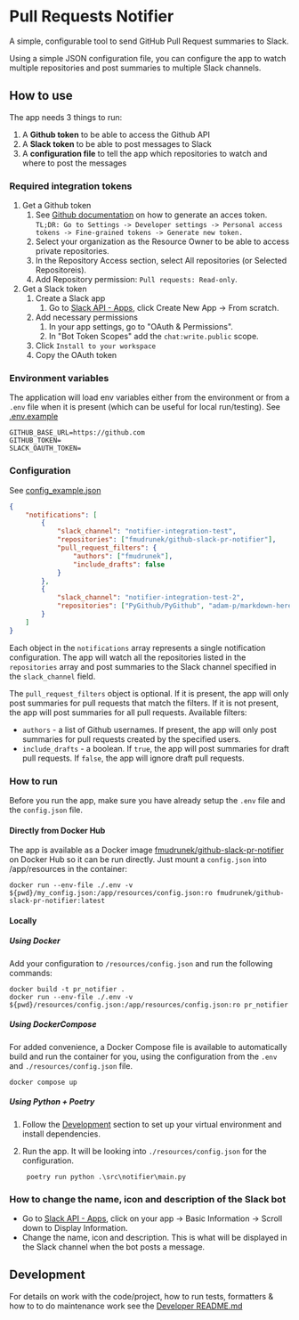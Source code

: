 # Pull Requests Notifier
A simple, configurable tool to send GitHub Pull Request summaries to Slack.

Using a simple JSON configuration file, you can configure the app to watch multiple repositories and post summaries to multiple Slack channels.


## How to use
The app needs 3 things to run:
1. A **Github token** to be able to access the Github API
2. A **Slack token** to be able to post messages to Slack
3. A **configuration file** to tell the app which repositories to watch and where to post the messages

### Required integration tokens
1. Get a Github token
    1. See [Github documentation](https://docs.github.com/en/authentication/keeping-your-account-and-data-secure/managing-your-personal-access-tokens) on how to generate an acces token.
    `TL;DR: Go to Settings -> Developer settings -> Personal access tokens -> Fine-grained tokens -> Generate new token.`
    2. Select your organization as the Resource Owner to be able to access private repositories.
    3. In the Repository Access section, select All repositories (or Selected Repositoreis).
    4. Add Repository permission: `Pull requests: Read-only`.
2. Get a Slack token
    1. Create a Slack app
        1. Go to [Slack API - Apps](https://api.slack.com/apps), click Create New App -> From scratch.
    2. Add necessary permissions
        1. In your app settings, go to "OAuth & Permissions".
        2. In "Bot Token Scopes" add the `chat:write.public` scope.
    3. Click `Install to your workspace`
    4. Copy the OAuth token

### Environment variables
The application will load env variables either from the environment or from a `.env` file when it is present (which can be useful for local run/testing).
See [.env.example](./.env.example)
```
GITHUB_BASE_URL=https://github.com
GITHUB_TOKEN=
SLACK_OAUTH_TOKEN=
```

### Configuration
See [config_example.json](./config_example.json)
```json
{
    "notifications": [
		{
			"slack_channel": "notifier-integration-test",
			"repositories": ["fmudrunek/github-slack-pr-notifier"],
			"pull_request_filters": {
				"authors": ["fmudrunek"],
				"include_drafts": false
			}
		},
		{
			"slack_channel": "notifier-integration-test-2",
			"repositories": ["PyGithub/PyGithub", "adam-p/markdown-here"]
		}
	]
}
```
Each object in the `notifications` array represents a single notification configuration. The app will watch all the repositories listed in the `repositories` array and post summaries to the Slack channel specified in the `slack_channel` field.

The `pull_request_filters` object is optional. If it is present, the app will only post summaries for pull requests that match the filters. If it is not present, the app will post summaries for all pull requests.
Available filters:
* `authors` - a list of Github usernames. If present, the app will only post summaries for pull requests created by the specified users.
* `include_drafts` - a boolean. If `true`, the app will post summaries for draft pull requests. If `false`, the app will ignore draft pull requests.

### How to run
Before you run the app, make sure you have already setup the `.env` file and the `config.json` file.
#### Directly from Docker Hub
The app is available as a Docker image [fmudrunek/github-slack-pr-notifier](https://hub.docker.com/r/fmudrunek/github-slack-pr-notifier) on Docker Hub so it can be run directly. Just mount a `config.json` into /app/resources in the container:

    docker run --env-file ./.env -v ${pwd}/my_config.json:/app/resources/config.json:ro fmudrunek/github-slack-pr-notifier:latest

#### Locally
##### Using Docker
Add your configuration to `/resources/config.json` and run the following commands:

    docker build -t pr_notifier .
    docker run --env-file ./.env -v ${pwd}/resources/config.json:/app/resources/config.json:ro pr_notifier

##### Using DockerCompose
For added convenience, a Docker Compose file is available to automatically build and run the container for you, using the configuration from the `.env` and `./resources/config.json` file.

    docker compose up

##### Using Python + Poetry
1. Follow the [Development](#development) section to set up your virtual environment and install dependencies.
2. Run the app. It will be looking into `./resources/config.json` for the configuration.

        poetry run python .\src\notifier\main.py


### How to change the name, icon and description of the Slack bot
* Go to [Slack API - Apps](https://api.slack.com/apps), click on your app -> Basic Information -> Scroll down to Display Information.
* Change the name, icon and description. This is what will be displayed in the Slack channel when the bot posts a message.


## Development
For details on work with the code/project, how to run tests, formatters & how to to do maintenance work see the [Developer README.md](./src/notifier/README.md)